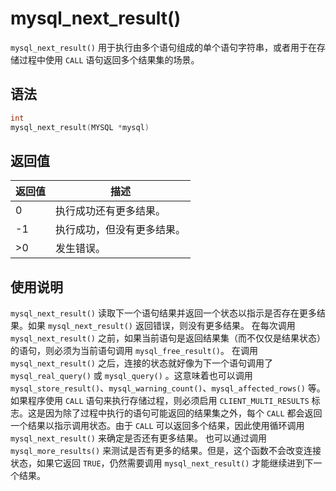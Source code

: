 mysql_next_result() 
========================================

`mysql_next_result()` 用于执行由多个语句组成的单个语句字符串，或者用于在存储过程中使用 `CALL` 语句返回多个结果集的场景。

语法 
-----------------------

```c
int
mysql_next_result(MYSQL *mysql)
```



返回值 
------------------------



| 返回值 |      描述       |
|-----|---------------|
| 0   | 执行成功还有更多结果。   |
| -1  | 执行成功，但没有更多结果。 |
| \>0 | 发生错误。         |



使用说明 
-------------------------

`mysql_next_result()` 读取下一个语句结果并返回一个状态以指示是否存在更多结果。如果 `mysql_next_result()` 返回错误，则没有更多结果。
在每次调用 `mysql_next_result()` 之前，如果当前语句是返回结果集（而不仅仅是结果状态）的语句，则必须为当前语句调用 `mysql_free_result()`。
在调用 `mysql_next_result()` 之后，连接的状态就好像为下一个语句调用了 `mysql_real_query()` 或 `mysql_query()` 。这意味着也可以调用 `mysql_store_result()`、`mysql_warning_count()`、`mysql_affected_rows()` 等。
如果程序使用 `CALL` 语句来执行存储过程，则必须启用 `CLIENT_MULTI_RESULTS` 标志。这是因为除了过程中执行的语句可能返回的结果集之外，每个 `CALL` 都会返回一个结果以指示调用状态。由于 `CALL` 可以返回多个结果，因此使用循环调用 `mysql_next_result()` 来确定是否还有更多结果。
也可以通过调用 `mysql_more_results()` 来测试是否有更多的结果。但是，这个函数不会改变连接状态，如果它返回 `TRUE`，仍然需要调用 `mysql_next_result()` 才能继续进到下一个结果。
